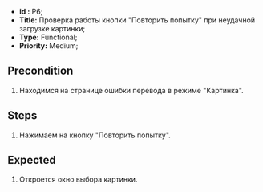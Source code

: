  - **id :** P6;
 - **Title:** Проверка работы кнопки "Повторить попытку" при неудачной загрузке картинки;
 - **Type:** Functional;
 - **Priority:** Medium;

## Precondition

1. Находимся на странице ошибки перевода в режиме "Картинка". 

## Steps

1. Нажимаем на кнопку "Повторить попытку".
 
## Expected
  
1. Откроется окно выбора картинки.